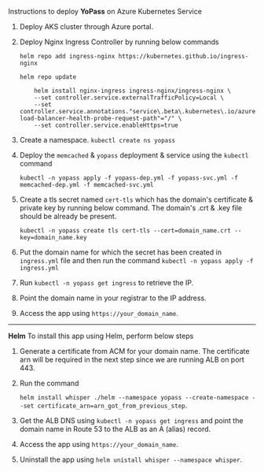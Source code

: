 Instructions to deploy **YoPass** on Azure Kubernetes Service
  1. Deploy AKS cluster through Azure portal.
  2. Deploy Nginx Ingress Controller by running below commands

     ` helm repo add ingress-nginx https://kubernetes.github.io/ingress-nginx `
     
     ` helm repo update `
     
     ```
         helm install nginx-ingress ingress-nginx/ingress-nginx \
         --set controller.service.externalTrafficPolicy=Local \
         --set controller.service.annotations."service\.beta\.kubernetes\.io/azure-load-balancer-health-probe-request-path"="/" \
         --set controller.service.enableHttps=true
     ```
  4. Create a namespace. ` kubectl create ns yopass `
  5. Deploy the `memcached` & `yopass` deployment & service using the `kubectl` command

     ` kubectl -n yopass apply -f yopass-dep.yml -f yopass-svc.yml -f memcached-dep.yml -f memcached-svc.yml `
  6. Create a tls secret named ` cert-tls ` which has the domain's certificate & private key by running below command. The domain's .crt & .key file should be already be present.

     ` kubectl -n yopass create tls cert-tls --cert=domain_name.crt --key=domain_name.key `
  7. Put the domain name for which the secret has been created in ` ingress.yml ` file and then run the command ` kubectl -n yopass apply -f ingress.yml `
  8. Run `kubectl -n yopass get ingress` to retrieve the IP.
  9. Point the domain name in your registrar to the IP address.
  10. Access the app using `https://your_domain_name`.

-----------------------------

**Helm**
To install this app using Helm, perform below steps
  1. Generate a certificate from ACM for your domain name. The certificate arn will be required in the next step since we are running ALB on port 443.
  2. Run the command

     `helm install whisper ./helm --namespace yopass --create-namespace --set certificate_arn=arn_got_from_previous_step`.
  3. Get the ALB DNS using `kubectl -n yopass get ingress` and point the domain name in Route 53 to the ALB as an A (alias) record.
  4. Access the app using `https://your_domain_name`.
  5. Uninstall the app using `helm unistall whisper --namespace whisper`.

